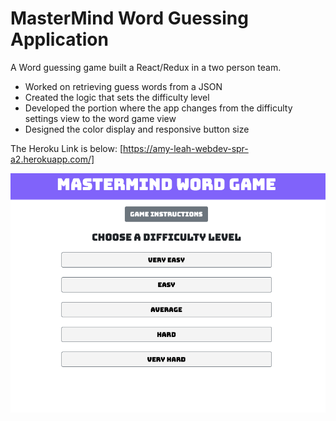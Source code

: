 <h1>MasterMind Word Guessing Application</h1>

A Word guessing game built a React/Redux in a two person team. 
* Worked on retrieving guess words from a JSON
* Created the logic that sets the difficulty level 
* Developed the portion where the app changes from the difficulty settings view to the word game view
* Designed the color display and responsive button size 

The Heroku Link is below: 
[https://amy-leah-webdev-spr-a2.herokuapp.com/]


![Quiz Pic](quiz-pic.png) 
